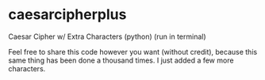 # caesarcipherplus
Caesar Cipher w/ Extra Characters (python) (run in terminal)

Feel free to share this code however you want (without credit), because this same thing has been done a thousand times. I just added a few more characters.
